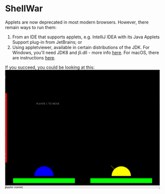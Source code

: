 # ShellWar
Applets are now deprecated in most modern browsers. However, there remain ways to run them:

1) From an IDE that supports applets, e.g. IntelliJ IDEA with its Java Applets Support plug-in from JetBrains; or
2) Using appletviewer, available in certain distributions of the JDK. For Windows, you'll need JDK8 and jli.dll - more info <a href='https://www.reddit.com/r/sysadmin/comments/69m2ol/running_legacy_java_applets_without_a_browser_or/'>here</a>. For macOS, there are instructions <a href='https://adamargyle.net/2020/04/21/supporting-java-applets-in-macos-catalina/'>here</a>.

If you succeed, you could be looking at this: <img src='ShellWar screenshot.png'/>
